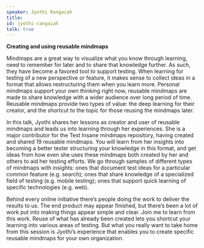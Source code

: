 ```yaml
---
speaker: Jyothi Rangaiah
title: 
id: jyothi-rangaiah
talk: true
---
```

**Creating and using reusable mindmaps**

Mindmaps are a great way to visualize what you know through learning, need to remember for later and to share that knowledge further. As such, they have become a favored tool to support testing. When learning for testing of a new perspective or feature, it makes sense to collect ideas in a format that allows restructuring them when you learn more. Personal mindmaps support your own thinking right now, reusable mindmaps are made to share knowledge with a wider audience over long period of time. Reusable mindmaps provide two types of value: the deep learning for their creator, and the shortcut to the topic for those reusing the mindmaps later.

In this talk, Jyothi shares her lessons as creator and user of reusable mindmaps and leads us into learning through her experiences. She is a major contributor for the Test Insane mindmaps repository, having created and shared 19 reusable mindmaps. You will learn from her insights into becoming a better tester structuring your knowledge in this format, and get ideas from how even she uses these mindmaps both created by her and others to aid her testing efforts. We go through samples of different types of mindmaps with insights: ones that document test ideas for a particular common feature (e.g. search); ones that share knowledge of a specialized field of testing (e.g. mobile testing); ones that support quick learning of specific technologies (e.g. web).

Behind every online initiative there’s people doing the work to deliver the results to us. The end product may appear finished, but there’s been a lot of work put into making things appear simple and clear. Join me to learn from this work. Reuse of what has already been created lets you shortcut your learning into various areas of testing. But what you really want to take home from this session is Jyothi’s experience that enables you to create specific reusable mindmaps for your own organization.
